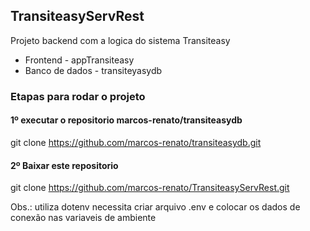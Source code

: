 ## TransiteasyServRest

Projeto backend com a logica do sistema Transiteasy

* Frontend - appTransiteasy
* Banco de dados - transiteyasydb

### Etapas para rodar o projeto

#### 1º executar o repositorio marcos-renato/transiteasydb
git clone https://github.com/marcos-renato/transiteasydb.git

#### 2º Baixar este repositorio
git clone https://github.com/marcos-renato/TransiteasyServRest.git

Obs.: utiliza dotenv necessita criar arquivo .env
e colocar os dados de conexão nas variaveis de ambiente

